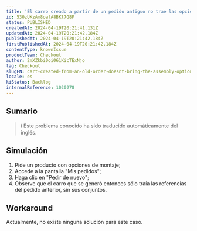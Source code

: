 ```yaml
---
title: 'El carro creado a partir de un pedido antiguo no trae las opciones de montaje'
id: 530zUKzAm8oafA8BKl7G8F
status: PUBLISHED
createdAt: 2024-04-19T20:21:41.131Z
updatedAt: 2024-04-19T20:21:42.184Z
publishedAt: 2024-04-19T20:21:42.184Z
firstPublishedAt: 2024-04-19T20:21:42.184Z
contentType: knownIssue
productTeam: Checkout
author: 2mXZkbi0oi061KicTExNjo
tag: Checkout
slugEN: cart-created-from-an-old-order-doesnt-bring-the-assembly-options
locale: es
kiStatus: Backlog
internalReference: 1020278
---
```


## Sumario

>ℹ️ Este problema conocido ha sido traducido automáticamente del inglés.



## Simulación



1. Pide un producto con opciones de montaje;
2. Accede a la pantalla "Mis pedidos";
3. Haga clic en "Pedir de nuevo";
4. Observe que el carro que se generó entonces sólo traía las referencias del pedido anterior, sin sus conjuntos.



## Workaround


Actualmente, no existe ninguna solución para este caso.





